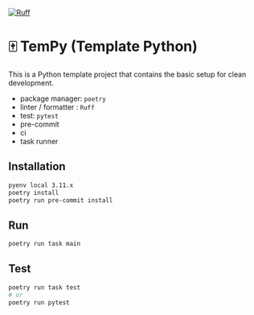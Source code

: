 [![Ruff](https://img.shields.io/endpoint?url=https://raw.githubusercontent.com/astral-sh/ruff/main/assets/badge/v2.json)](https://github.com/astral-sh/ruff)

# 🀄 TemPy (Template Python)
  
This is a Python template project that contains the basic setup for clean development.
- package manager: `poetry`
- linter / formatter : `Ruff`
- test: `pytest`
- pre-commit
- ci
- task runner

## Installation
```sh
pyenv local 3.11.x
poetry install
poetry run pre-commit install
```
## Run
```sh
poetry run task main
```
## Test
```sh
poetry run task test
# or
poetry run pytest
```
